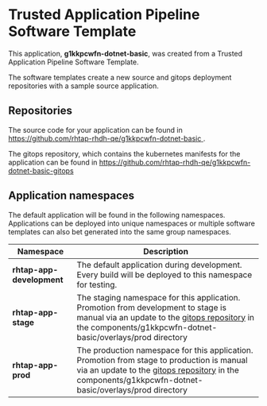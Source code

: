 # Trusted Application Pipeline Software Template

This application, **g1kkpcwfn-dotnet-basic**, was created from a Trusted Application Pipeline Software Template.

The software templates create a new source and gitops deployment repositories with a sample source application. 

## Repositories

The source code for your application can be found in [https://github.com/rhtap-rhdh-qe/g1kkpcwfn-dotnet-basic ](https://github.com/rhtap-rhdh-qe/g1kkpcwfn-dotnet-basic ).
 
The gitops repository, which contains the kubernetes manifests for the application can be found in 
[https://github.com/rhtap-rhdh-qe/g1kkpcwfn-dotnet-basic-gitops ](https://github.com/rhtap-rhdh-qe/g1kkpcwfn-dotnet-basic-gitops ) 

## Application namespaces 

The default application will be found in the following namespaces. Applications can be deployed into unique namespaces or multiple software templates can also bet generated into the same group namespaces.  

|  Namespace   |  Description   |  
| -------- | -------- |   
| **rhtap-app-development** | The default application during development. Every build will be deployed to this namespace for testing. | 
| **rhtap-app-stage** | The staging namespace for this application. Promotion from development to stage is manual via an update to the [gitops repository](https://github.com/rhtap-rhdh-qe/g1kkpcwfn-dotnet-basic-gitops ) in the components/g1kkpcwfn-dotnet-basic/overlays/prod directory |  
| **rhtap-app-prod** | The production namespace for this application. Promotion from stage to production is manual via an update to the [gitops repository](https://github.com/rhtap-rhdh-qe/g1kkpcwfn-dotnet-basic-gitops ) in the components/g1kkpcwfn-dotnet-basic/overlays/prod directory | 